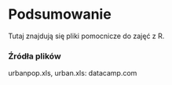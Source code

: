 # Podsumowanie

Tutaj znajdują się pliki pomocnicze do zajęć z R.

### Źródła plików

urbanpop.xls, urban.xls: datacamp.com
